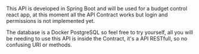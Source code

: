 This API is developed in Spring Boot and will be used for a budget control react app, at this moment all the API Contract works but login and permissions is not implemented yet.

The database is a Docker PostgreSQL so feel free to try yourself, all you will be needing to use this API is inside the Contract, it's a API RESTfull, so no confusing URI or methods.
